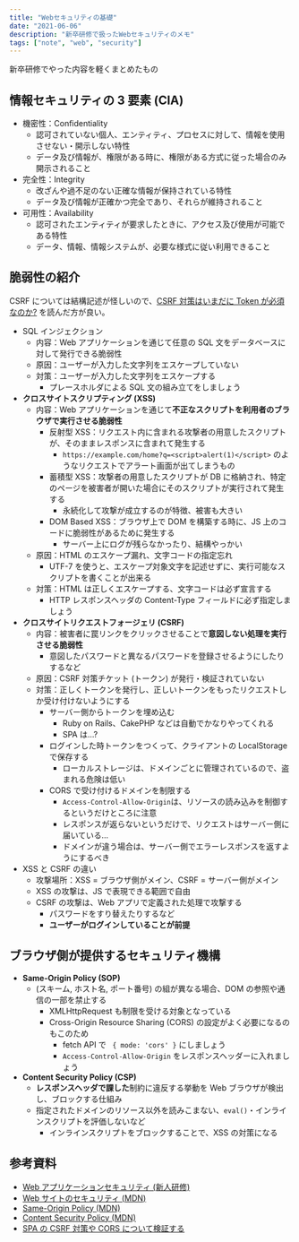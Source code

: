 ```yaml
---
title: "Webセキュリティの基礎"
date: "2021-06-06"
description: "新卒研修で扱ったWebセキュリティのメモ"
tags: ["note", "web", "security"]
---
```


新卒研修でやった内容を軽くまとめたもの

## 情報セキュリティの 3 要素 (CIA)

- 機密性：Confidentiality
  - 認可されていない個人、エンティティ、プロセスに対して、情報を使用させない・開示しない特性
  - データ及び情報が、権限がある時に、権限がある方式に従った場合のみ開示されること
- 完全性：Integrity
  - 改ざんや過不足のない正確な情報が保持されている特性
  - データ及び情報が正確かつ完全であり、それらが維持されること
- 可用性：Availability
  - 認可されたエンティティが要求したときに、アクセス及び使用が可能である特性
  - データ、情報、情報システムが、必要な様式に従い利用できること

## 脆弱性の紹介

CSRF については結構記述が怪しいので、[CSRF 対策はいまだに Token が必須なのか?](https://zenn.dev/jxck/scraps/704a507575a7d2) を読んだ方が良い。

- SQL インジェクション
  - 内容：Web アプリケーションを通じて任意の SQL 文をデータベースに対して発行できる脆弱性
  - 原因：ユーザーが入力した文字列をエスケープしていない
  - 対策：ユーザーが入力した文字列をエスケープする
    - プレースホルダによる SQL 文の組み立てをしましょう
- **クロスサイトスクリプティング (XSS)**
  - 内容：Web アプリケーションを通じて**不正なスクリプトを利用者のブラウザで実行させる脆弱性**
    - 反射型 XSS：リクエスト内に含まれる攻撃者の用意したスクリプトが、そのままレスポンスに含まれて発生する
      - `https://example.com/home?q=<script>alert(1)</script>` のようなリクエストでアラート画面が出てしまうもの
    - 蓄積型 XSS：攻撃者の用意したスクリプトが DB に格納され、特定のページを被害者が開いた場合にそのスクリプトが実行されて発生する
      - 永続化して攻撃が成立するのが特徴、被害も大きい
    - DOM Based XSS：ブラウザ上で DOM を構築する時に、JS 上のコードに脆弱性があるために発生する
      - サーバー上にログが残らなかったり、結構やっかい
  - 原因：HTML のエスケープ漏れ、文字コードの指定忘れ
    - UTF-7 を使うと、エスケープ対象文字を記述せずに、実行可能なスクリプトを書くことが出来る
  - 対策：HTML は正しくエスケープする、文字コードは必ず宣言する
    - HTTP レスポンスヘッダの Content-Type フィールドに必ず指定しましょう
- **クロスサイトリクエストフォージェリ (CSRF)**
  - 内容：被害者に罠リンクをクリックさせることで**意図しない処理を実行させる脆弱性**
    - 意図したパスワードと異なるパスワードを登録させるようにしたりするなど
  - 原因：CSRF 対策チケット (トークン) が発行・検証されていない
  - 対策：正しくトークンを発行し、正しいトークンをもったリクエストしか受け付けないようにする
    - サーバー側からトークンを埋め込む
      - Ruby on Rails、CakePHP などは自動でかなりやってくれる
      - SPA は...?
    - ログインした時トークンをつくって、クライアントの LocalStorage で保存する
      - ローカルストレージは、ドメインごとに管理されているので、盗まれる危険は低い
    - CORS で受け付けるドメインを制限する
      - `Access-Control-Allow-Origin`は、リソースの読み込みを制御するというだけところに注意
      - レスポンスが返らないというだけで、リクエストはサーバー側に届いている...
      - ドメインが違う場合は、サーバー側でエラーレスポンスを返すようにするべき
- XSS と CSRF の違い
  - 攻撃場所：XSS = ブラウザ側がメイン、CSRF = サーバー側がメイン
  - XSS の攻撃は、JS で表現できる範囲で自由
  - CSRF の攻撃は、Web アプリで定義された処理で攻撃する
    - パスワードをすり替えたりするなど
    - **ユーザーがログインしていることが前提**

## ブラウザ側が提供するセキュリティ機構

- **Same-Origin Policy (SOP)**
  - (スキーム, ホスト名, ポート番号) の組が異なる場合、DOM の参照や通信の一部を禁止する
    - XMLHttpRequest も制限を受ける対象となっている
    - Cross-Origin Resource Sharing (CORS) の設定がよく必要になるのもこのため
      - fetch API で ` { mode: 'cors' }` にしましょう
      - `Access-Control-Allow-Origin` をレスポンスヘッダーに入れましょう
- **Content Security Policy (CSP)**
  - **レスポンスヘッダで課した**制約に違反する挙動を Web ブラウザが検出し、ブロックする仕組み
  - 指定されたドメインのリソース以外を読みこまない、`eval()`・インラインスクリプトを評価しないなど
    - インラインスクリプトをブロックすることで、XSS の対策になる

## 参考資料

- [Web アプリケーションセキュリティ (新人研修)](https://speakerdeck.com/cybozuinsideout/2019-11-web-application-security)
- [Web サイトのセキュリティ (MDN)](https://developer.mozilla.org/ja/docs/Learn/Server-side/First_steps/Website_security)
- [Same-Origin Policy (MDN)](https://developer.mozilla.org/ja/docs/Web/Security/Same-origin_policy)
- [Content Security Policy (MDN)](https://developer.mozilla.org/ja/docs/Web/HTTP/CSP)
- [SPA の CSRF 対策や CORS について検証する](https://numb86-tech.hatenablog.com/entry/2019/02/13/221458)
